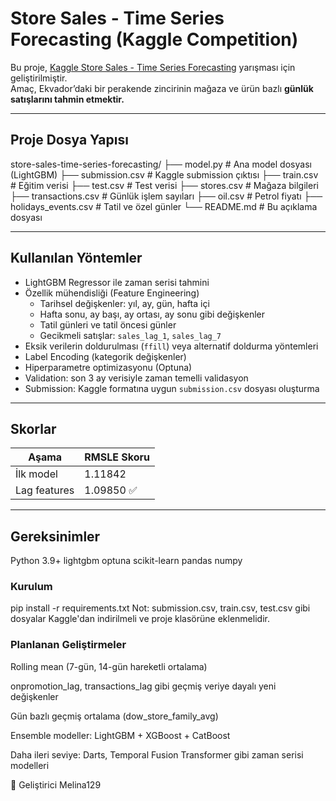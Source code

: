 #  Store Sales - Time Series Forecasting (Kaggle Competition)

Bu proje, [Kaggle Store Sales - Time Series Forecasting](https://www.kaggle.com/competitions/store-sales-time-series-forecasting) yarışması için geliştirilmiştir.  
Amaç, Ekvador’daki bir perakende zincirinin mağaza ve ürün bazlı **günlük satışlarını tahmin etmektir.**

---

##  Proje Dosya Yapısı

store-sales-time-series-forecasting/
├── model.py # Ana model dosyası (LightGBM)
├── submission.csv # Kaggle submission çıktısı
├── train.csv # Eğitim verisi
├── test.csv # Test verisi
├── stores.csv # Mağaza bilgileri
├── transactions.csv # Günlük işlem sayıları
├── oil.csv # Petrol fiyatı
├── holidays_events.csv # Tatil ve özel günler
└── README.md # Bu açıklama dosyası

---

##  Kullanılan Yöntemler

- LightGBM Regressor ile zaman serisi tahmini
- Özellik mühendisliği (Feature Engineering)
  - Tarihsel değişkenler: yıl, ay, gün, hafta içi
  - Hafta sonu, ay başı, ay ortası, ay sonu gibi değişkenler
  - Tatil günleri ve tatil öncesi günler
  - Gecikmeli satışlar: `sales_lag_1`, `sales_lag_7`
- Eksik verilerin doldurulması (`ffill`) veya alternatif doldurma yöntemleri
- Label Encoding (kategorik değişkenler)
- Hiperparametre optimizasyonu (Optuna)
- Validation: son 3 ay verisiyle zaman temelli validasyon
- Submission: Kaggle formatına uygun `submission.csv` dosyası oluşturma

---

##  Skorlar

| Aşama         | RMSLE Skoru |
|---------------|-------------|
| İlk model     | 1.11842     |
| Lag features  | 1.09850 ✅  |


---

##  Gereksinimler

Python 3.9+
lightgbm
optuna
scikit-learn
pandas
numpy

### Kurulum

pip install -r requirements.txt
Not: submission.csv, train.csv, test.csv gibi dosyalar Kaggle'dan indirilmeli ve proje klasörüne eklenmelidir.

### Planlanan Geliştirmeler

Rolling mean (7-gün, 14-gün hareketli ortalama)

onpromotion_lag, transactions_lag gibi geçmiş veriye dayalı yeni değişkenler

Gün bazlı geçmiş ortalama (dow_store_family_avg)

Ensemble modeller: LightGBM + XGBoost + CatBoost

Daha ileri seviye: Darts, Temporal Fusion Transformer gibi zaman serisi modelleri

👤 Geliştirici
Melina129
